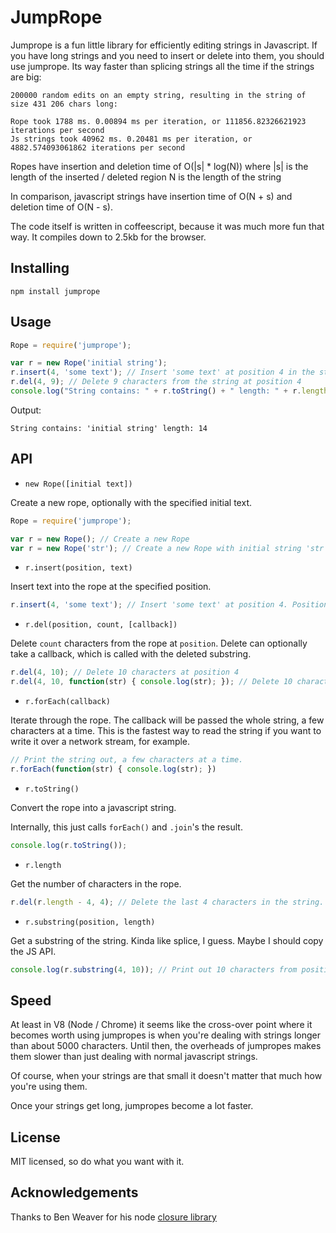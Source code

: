 JumpRope
========

Jumprope is a fun little library for efficiently editing strings in Javascript. If you have long strings and you need to insert or delete into them, you should use jumprope. Its way faster than splicing strings all the time if the strings are big:

    200000 random edits on an empty string, resulting in the string of size 431 206 chars long:

    Rope took 1788 ms. 0.00894 ms per iteration, or 111856.82326621923 iterations per second
    Js strings took 40962 ms. 0.20481 ms per iteration, or 4882.574093061862 iterations per second

Ropes have insertion and deletion time of O(|s| * log(N)) where
|s| is the length of the inserted / deleted region
N is the length of the string

In comparison, javascript strings have insertion time of O(N + s) and deletion time of O(N - s).

The code itself is written in coffeescript, because it was much more fun that way. It compiles down to 2.5kb for the browser.

Installing
----------

    npm install jumprope

Usage
-----

```javascript
Rope = require('jumprope');

var r = new Rope('initial string');
r.insert(4, 'some text'); // Insert 'some text' at position 4 in the string
r.del(4, 9); // Delete 9 characters from the string at position 4
console.log("String contains: " + r.toString() + " length: " + r.length);
```

Output:

    String contains: 'initial string' length: 14

API
---

* `new Rope([initial text])`

Create a new rope, optionally with the specified initial text.

```javascript
Rope = require('jumprope');

var r = new Rope(); // Create a new Rope
var r = new Rope('str'); // Create a new Rope with initial string 'str'
```

* `r.insert(position, text)`

Insert text into the rope at the specified position.

```javascript
r.insert(4, 'some text'); // Insert 'some text' at position 4. Position must be inside the string.
```

* `r.del(position, count, [callback])`

Delete `count` characters from the rope at `position`. Delete can optionally take a callback, which is called with the deleted substring.

```javascript
r.del(4, 10); // Delete 10 characters at position 4
r.del(4, 10, function(str) { console.log(str); }); // Delete 10 characters, and print them out.
```

* `r.forEach(callback)`

Iterate through the rope. The callback will be passed the whole string, a few characters at a time. This is the fastest way to read the string if you want to write it over a network stream, for example.

```javascript
// Print the string out, a few characters at a time.
r.forEach(function(str) { console.log(str); })
```

* `r.toString()`

Convert the rope into a javascript string.

Internally, this just calls `forEach()` and `.join`'s the result.

```javascript
console.log(r.toString());
```

* `r.length`

Get the number of characters in the rope.

```javascript
r.del(r.length - 4, 4); // Delete the last 4 characters in the string.
```

* `r.substring(position, length)`

Get a substring of the string. Kinda like splice, I guess. Maybe I should copy the JS API.

```javascript
console.log(r.substring(4, 10)); // Print out 10 characters from position 4 onwards.
```

Speed
-----

At least in V8 (Node / Chrome) it seems like the cross-over point where it becomes worth using jumpropes is when you're dealing with strings longer than about 5000 characters. Until then, the overheads of jumpropes makes them slower than just dealing with normal javascript strings.

Of course, when your strings are that small it doesn't matter that much how you're using them.

Once your strings get long, jumpropes become a lot faster.


License
-------

MIT licensed, so do what you want with it.


Acknowledgements
----------------

Thanks to Ben Weaver for his node [closure library](https://github.com/weaver/scribbles/tree/master/node/google-closure/)
